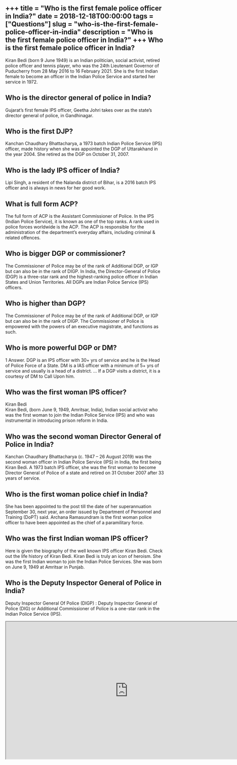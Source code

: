 +++
title = "Who is the first female police officer in India?"
date = 2018-12-18T00:00:00
tags = ["Questions"]
slug = "who-is-the-first-female-police-officer-in-india"
description = "Who is the first female police officer in India?"
+++
Who is the first female police officer in India?
------------------------------------------------

Kiran Bedi (born 9 June 1949) is an Indian politician, social activist, retired police officer and tennis player, who was the 24th Lieutenant Governor of Puducherry from 28 May 2016 to 16 February 2021. She is the first Indian female to become an officer in the Indian Police Service and started her service in 1972.

Who is the director general of police in India?
-----------------------------------------------

Gujarat’s first female IPS officer, Geetha Johri takes over as the state’s director general of police, in Gandhinagar.

Who is the first DJP?
---------------------

Kanchan Chaudhary Bhattacharya, a 1973 batch Indian Police Service (IPS) officer, made history when she was appointed the DGP of Uttarakhand in the year 2004. She retired as the DGP on October 31, 2007.

Who is the lady IPS officer of India?
-------------------------------------

Lipi Singh, a resident of the Nalanda district of Bihar, is a 2016 batch IPS officer and is always in news for her good work.

What is full form ACP?
----------------------

The full form of ACP is the Assistant Commissioner of Police. In the IPS (Indian Police Service), it is known as one of the top ranks. A rank used in police forces worldwide is the ACP. The ACP is responsible for the administration of the department’s everyday affairs, including criminal &amp; related offences.

Who is bigger DGP or commissioner?
----------------------------------

The Commissioner of Police may be of the rank of Additional DGP, or IGP but can also be in the rank of DIGP. In India, the Director-General of Police (DGP) is a three-star rank and the highest-ranking police officer in Indian States and Union Territories. All DGPs are Indian Police Service (IPS) officers.

Who is higher than DGP?
-----------------------

The Commissioner of Police may be of the rank of Additional DGP, or IGP but can also be in the rank of DIGP. The Commissioner of Police is empowered with the powers of an executive magistrate, and functions as such.

Who is more powerful DGP or DM?
-------------------------------

1 Answer. DGP is an IPS officer with 30+ yrs of service and he is the Head of Police Force of a State. DM is a IAS officer with a minimum of 5+ yrs of service and usually is a head of a district. … If a DGP visits a district, it is a courtesy of DM to Call Upon him.

Who was the first woman IPS officer?
------------------------------------

Kiran Bedi  
Kiran Bedi, (born June 9, 1949, Amritsar, India), Indian social activist who was the first woman to join the Indian Police Service (IPS) and who was instrumental in introducing prison reform in India.

Who was the second woman Director General of Police in India?
-------------------------------------------------------------

Kanchan Chaudhary Bhattacharya (c. 1947 – 26 August 2019) was the second woman officer in Indian Police Service (IPS) in India, the first being Kiran Bedi. A 1973 batch IPS officer, she was the first woman to become Director General of Police of a state and retired on 31 October 2007 after 33 years of service.

Who is the first woman police chief in India?
---------------------------------------------

She has been appointed to the post till the date of her superannuation September 30, next year, an order issued by Department of Personnel and Training (DoPT) said. Archana Ramasundram is the first woman police officer to have been appointed as the chief of a paramilitary force.

Who was the first Indian woman IPS officer?
-------------------------------------------

Here is given the biography of the well known IPS officer Kiran Bedi. Check out the life history of Kiran Bedi. Kiran Bedi is truly an icon of heroism. She was the first Indian woman to join the Indian Police Services. She was born on June 9, 1949 at Amritsar in Punjab.

Who is the Deputy Inspector General of Police in India?
-------------------------------------------------------

Deputy Inspector General Of Police (DIGP) : Deputy Inspector General of Police (DIG) or Additional Commissioner of Police is a one-star rank in the Indian Police Service (IPS).

<iframe allow="accelerometer; autoplay; clipboard-write; encrypted-media; gyroscope; picture-in-picture" allowfullscreen="" class="__youtube_prefs__  epyt-is-override  no-lazyload" data-no-lazy="1" data-origheight="433" data-origwidth="770" data-skipgform_ajax_framebjll="" height="433" id="_ytid_22474" loading="lazy" src="https://www.youtube.com/embed/CFc_su_zPOg?enablejsapi=1&autoplay=0&cc_load_policy=0&cc_lang_pref=&iv_load_policy=1&loop=0&modestbranding=0&rel=1&fs=1&playsinline=0&autohide=2&theme=dark&color=red&controls=1&" title="YouTube player" width="770"></iframe>